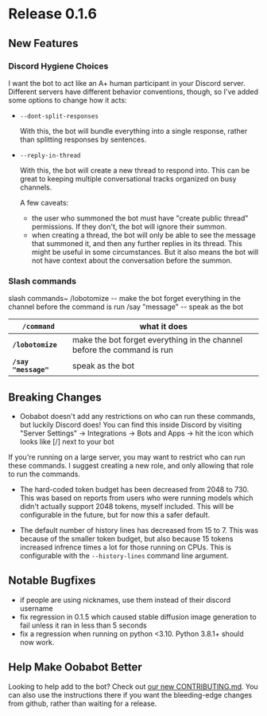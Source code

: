 
# Release 0.1.6

## New Features

### Discord Hygiene Choices

I want the bot to act like an A+ human participant in your Discord server.  Different servers have different behavior conventions, though, so I've added some options to change how it acts:

- `--dont-split-responses`

  With this, the bot will bundle everything into a single response, rather than splitting responses by sentences.

- `--reply-in-thread`

  With this, the bot will create a new thread to respond into.  This can be great to keeping multiple conversational tracks organized on busy channels.

  A few caveats:

  - the user who summoned the bot must have "create public thread" permissions.  If they don't, the bot will ignore their summon.
  - when creating a thread, the bot will only be able to see the message that summoned it, and then any further replies in its thread.  This might be useful in some circumstances.  But it also means the bot will not have context about the conversation before the summon.

### Slash commands

slash commands~
  /lobotomize -- make the bot forget everything in the channel before the command is run
  /say "message" -- speak as the bot

| **`/command`**  | what it does |
|---------------|------------------|
| **`/lobotomize`** | make the bot forget everything in the channel before the command is run |
| **`/say "message"`** | speak as the bot |

## Breaking Changes

- Oobabot doesn't add any restrictions on who can run these commands, but luckily Discord does!  You can find this inside Discord by visiting "Server Settings" -> Integrations -> Bots and Apps -> hit the icon which looks like [/] next to your bot

If you're running on a large server, you may want to restrict who can run these commands.  I suggest creating a new role, and only allowing that role to run the commands.

- The hard-coded token budget has been decreased from 2048 to 730.  This was based on reports from users who were running models which didn't actually support 2048 tokens, myself included.  This will be configurable in the future, but for now this a safer default.

- The default number of history lines has decreased from 15 to 7.  This was because of the smaller token budget, but also because 15 tokens increased infrence times a lot for those running on CPUs.  This is configurable with the `--history-lines` command line argument.

## Notable Bugfixes

- if people are using nicknames, use them instead of their discord username
- fix regression in 0.1.5 which caused stable diffusion image generation to fail unless it ran in less than 5 seconds
- fix a regression when running on python <3.10.  Python 3.8.1+ should now work.

## Help Make Oobabot Better

Looking to help add to the bot?  Check out [our new CONTRIBUTING.md](https://github.com/chrisrude/oobabot/blob/main/docs/CONTRIBUTING.md).  You can also use the instructions there if you want the bleeding-edge changes from github, rather than waiting for a release.

